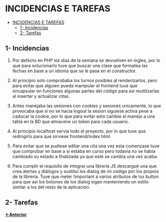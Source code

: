 # INCIDENCIAS E TAREFAS
- [INCIDENCIAS E TAREFAS](#incidencias-e-tarefas)
  - [1- Incidencias](#1--incidencias)
  - [2- Tarefas](#2--tarefas)

## 1- Incidencias

1. Por defecto en PHP los dias de la semana se devuelven en ingles, por lo que para solucionarlo tuve que buscar una clase que formatea las fechas en base a un idioma que se le pasa en el constructor.

2. Al principio solo comprobaba los turnos posibles al renderizarlos, pero para evitar que alguien pueda manipular el frontend tuve que encapsular en funciones algunas partes del código para asi reutilizarlas al insertar y actualizar citas.

3. Antes manejaba las sesiones con cookies y sesiones unicamente, lo que provocaba que si no se hacia logout la sesion siguiese activa pese a caducar la cookie, por lo que para evitar esto cambie el manejo a una tabla en la BD que almacene un token para cada usuario.

4. Al principio localhost servia todo el proyecto, por lo que tuve que redirigirlo para que sirviese frontend/index.html

5. Para evitar que se pudiese editar una cita una vez esta comenzase tuve que comprobar en base a si estaba en curso pero todavia no se habia cambiado su estado a finalizada ya que este se cambia una vez acaba. 

6. Para cumplir el requisito de integrar una libreria JS descargué una que crea alertas y diálogos y sustitui los dialog de mi código por los propios de la libreria. Tuve que meter !important a varios atributos de los button para que asi los botones de los dialog sigan manteniendo un estilo similar a los del resto de la aplicación.

## 2- Tarefas

[**<-Anterior**](../../README.md)
